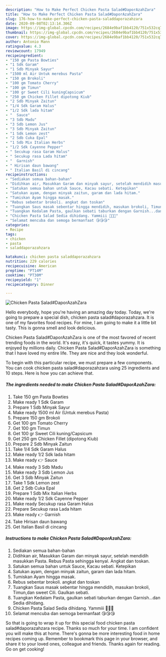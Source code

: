 ```yaml
---
description: "How to Make Perfect Chicken Pasta Salad#DaporAzahZara"
title: "How to Make Perfect Chicken Pasta Salad#DaporAzahZara"
slug: 176-how-to-make-perfect-chicken-pasta-saladdaporazahzara
date: 2020-09-08T02:13:14.306Z
image: https://img-global.cpcdn.com/recipes/2684e9baf1bb4120/751x532cq70/chicken-pasta-saladdaporazahzara-resipi-foto-utama.jpg
thumbnail: https://img-global.cpcdn.com/recipes/2684e9baf1bb4120/751x532cq70/chicken-pasta-saladdaporazahzara-resipi-foto-utama.jpg
cover: https://img-global.cpcdn.com/recipes/2684e9baf1bb4120/751x532cq70/chicken-pasta-saladdaporazahzara-resipi-foto-utama.jpg
author: Antonio Mann
ratingvalue: 4.3
reviewcount: 17949
recipeingredient:
- "150 gm Pasta Bowties"
- "1 Sdk Garam"
- "1 Sdb Minyak Sayur"
- "1500 ml Air Untuk merebus Pasta"
- "150 gm Brokoli"
- "100 gm Tomato Cherry"
- "100 gm Timun"
- "100 gr Sweet Cili kuningCapsicum"
- "250 gm Chicken Fillet dipotong Kiub"
- "2 Sdb Minyak Zaitun"
- "1/4 Sdk Garam Halus"
- "1/2 Sdk lada hitam"
- "  Sauce"
- "3 Sdb Madu"
- "3 Sdb Lemon Jus"
- "3 Sdb Minyak Zaitun"
- "1 Sdk Lemon zest"
- "2 Sdb Cuka Epal"
- "1 Sdb Mix Italian Herbs"
- "1/2 Sdk Cayenne Pepper"
- " Secukup rasa Garam Halus"
- " Secukup rasa Lada hitam"
- "  Garnish"
- " Hirisan daun bawang"
- " Italian Basil di cincang"
recipeinstructions:
- "Sediakan semua bahan-bahan"
- "Didihkan air, Masukkan Garam dan minyak sayur, setelah mendidih masukkan Pasta. Rebus Pasta sehingga kenyal. Angkat dan toskan."
- "Satukan semua bahan untuk Sauce, Kacau sebati. Ketepikan"
- "Satukan ayam, dengan minyak zaitun, garam dan lada hitam."
- "Tumiskan Ayam hingga masak."
- "Rebus sebentar brokoli. angkat dan toskan"
- "Tuangkan Saus masak sebentar hingga mendidih, masukan brokoli, Timun,dan sweet Cili. Gaulkan sebati."
- "Tuangkan Kedalam Pasta, gaulkan sebati taburkan dengan Garnish...dan Sedia dihidang."
- "Chicken Pasta Salad Sedia dihidang. Yammiii 🤤🤤🤤"
- "Selamat mencuba dan semoga bermanfaat 😘😘😘"
categories:
- Recipe
tags:
- chicken
- pasta
- saladdaporazahzara

katakunci: chicken pasta saladdaporazahzara 
nutrition: 229 calories
recipecuisine: American
preptime: "PT14M"
cooktime: "PT30M"
recipeyield: "1"
recipecategory: Dinner

---
```



![Chicken Pasta Salad#DaporAzahZara](https://img-global.cpcdn.com/recipes/2684e9baf1bb4120/751x532cq70/chicken-pasta-saladdaporazahzara-resipi-foto-utama.jpg)

Hello everybody, hope you're having an amazing day today. Today, we're going to prepare a special dish, chicken pasta salad#daporazahzara. It is one of my favorites food recipes. For mine, I am going to make it a little bit tasty. This is gonna smell and look delicious.

Chicken Pasta Salad#DaporAzahZara is one of the most favored of recent trending foods in the world. It's easy, it's quick, it tastes yummy. It is enjoyed by millions daily. Chicken Pasta Salad#DaporAzahZara is something that I have loved my entire life. They are nice and they look wonderful.




To begin with this particular recipe, we must prepare a few components. You can cook chicken pasta salad#daporazahzara using 25 ingredients and 10 steps. Here is how you can achieve that.

<!--inarticleads1-->

##### The ingredients needed to make Chicken Pasta Salad#DaporAzahZara:

1. Take 150 gm Pasta Bowties
1. Make ready 1 Sdk Garam
1. Prepare 1 Sdb Minyak Sayur
1. Make ready 1500 ml Air (Untuk merebus Pasta)
1. Prepare 150 gm Brokoli
1. Get 100 gm Tomato Cherry
1. Get 100 gm Timun
1. Get 100 gr Sweet Cili kuning/Capsicum
1. Get 250 gm Chicken Fillet (dipotong Kiub)
1. Prepare 2 Sdb Minyak Zaitun
1. Take 1/4 Sdk Garam Halus
1. Make ready 1/2 Sdk lada hitam
1. Make ready  👉 Sauce
1. Make ready 3 Sdb Madu
1. Make ready 3 Sdb Lemon Jus
1. Get 3 Sdb Minyak Zaitun
1. Take 1 Sdk Lemon zest
1. Get 2 Sdb Cuka Epal
1. Prepare 1 Sdb Mix Italian Herbs
1. Make ready 1/2 Sdk Cayenne Pepper
1. Make ready  Secukup rasa Garam Halus
1. Prepare  Secukup rasa Lada hitam
1. Make ready  👉 Garnish
1. Take  Hirisan daun bawang
1. Get  Italian Basil di cincang




<!--inarticleads2-->

##### Instructions to make Chicken Pasta Salad#DaporAzahZara:

1. Sediakan semua bahan-bahan
1. Didihkan air, Masukkan Garam dan minyak sayur, setelah mendidih masukkan Pasta. Rebus Pasta sehingga kenyal. Angkat dan toskan.
1. Satukan semua bahan untuk Sauce, Kacau sebati. Ketepikan
1. Satukan ayam, dengan minyak zaitun, garam dan lada hitam.
1. Tumiskan Ayam hingga masak.
1. Rebus sebentar brokoli. angkat dan toskan
1. Tuangkan Saus masak sebentar hingga mendidih, masukan brokoli, Timun,dan sweet Cili. Gaulkan sebati.
1. Tuangkan Kedalam Pasta, gaulkan sebati taburkan dengan Garnish...dan Sedia dihidang.
1. Chicken Pasta Salad Sedia dihidang. Yammiii 🤤🤤🤤
1. Selamat mencuba dan semoga bermanfaat 😘😘😘




So that is going to wrap it up for this special food chicken pasta salad#daporazahzara recipe. Thanks so much for your time. I am confident you will make this at home. There's gonna be more interesting food in home recipes coming up. Remember to bookmark this page in your browser, and share it to your loved ones, colleague and friends. Thanks again for reading. Go on get cooking!
